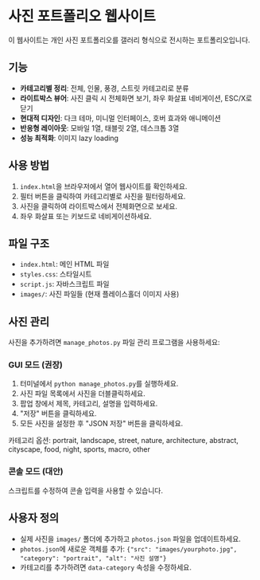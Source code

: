 # 사진 포트폴리오 웹사이트

이 웹사이트는 개인 사진 포트폴리오를 갤러리 형식으로 전시하는 포트폴리오입니다.

## 기능

- **카테고리별 정리**: 전체, 인물, 풍경, 스트릿 카테고리로 분류
- **라이트박스 뷰어**: 사진 클릭 시 전체화면 보기, 좌우 화살표 네비게이션, ESC/X로 닫기
- **현대적 디자인**: 다크 테마, 미니멀 인터페이스, 호버 효과와 애니메이션
- **반응형 레이아웃**: 모바일 1열, 태블릿 2열, 데스크톱 3열
- **성능 최적화**: 이미지 lazy loading

## 사용 방법

1. `index.html`을 브라우저에서 열어 웹사이트를 확인하세요.
2. 필터 버튼을 클릭하여 카테고리별로 사진을 필터링하세요.
3. 사진을 클릭하여 라이트박스에서 전체화면으로 보세요.
4. 좌우 화살표 또는 키보드로 네비게이션하세요.

## 파일 구조

- `index.html`: 메인 HTML 파일
- `styles.css`: 스타일시트
- `script.js`: 자바스크립트 파일
- `images/`: 사진 파일들 (현재 플레이스홀더 이미지 사용)

## 사진 관리

사진을 추가하려면 `manage_photos.py` 파일 관리 프로그램을 사용하세요:

### GUI 모드 (권장)
1. 터미널에서 `python manage_photos.py`를 실행하세요.
2. 사진 파일 목록에서 사진을 더블클릭하세요.
3. 팝업 창에서 제목, 카테고리, 설명을 입력하세요.
4. "저장" 버튼을 클릭하세요.
5. 모든 사진을 설정한 후 "JSON 저장" 버튼을 클릭하세요.

카테고리 옵션: portrait, landscape, street, nature, architecture, abstract, cityscape, food, night, sports, macro, other

### 콘솔 모드 (대안)
스크립트를 수정하여 콘솔 입력을 사용할 수 있습니다.

## 사용자 정의

- 실제 사진을 `images/` 폴더에 추가하고 `photos.json` 파일을 업데이트하세요.
- `photos.json`에 새로운 객체를 추가: `{"src": "images/yourphoto.jpg", "category": "portrait", "alt": "사진 설명"}`
- 카테고리를 추가하려면 `data-category` 속성을 수정하세요.